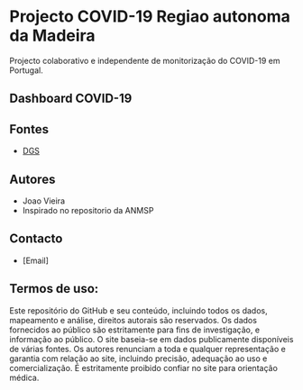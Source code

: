 # Projecto COVID-19 Regiao autonoma da Madeira 

Projecto colaborativo e independente de monitorização do COVID-19 em Portugal.  

## Dashboard COVID-19


## Fontes 
- [DGS](https://www.dgs.pt/corona-virus.aspx)


## Autores
- Joao Vieira
- Inspirado no repositorio da ANMSP

## Contacto
- [Email] 

## Termos de uso:
Este repositório do GitHub e seu conteúdo, incluindo todos os dados, mapeamento e análise, direitos autorais são reservados. Os dados fornecidos ao público são estritamente para fins de investigação, e informação ao público. O site baseia-se em dados publicamente disponíveis de várias fontes. Os autores renunciam a toda e qualquer representação e garantia com relação ao site, incluindo precisão, adequação ao uso e comercialização. É estritamente proibido confiar no site para orientação médica.
